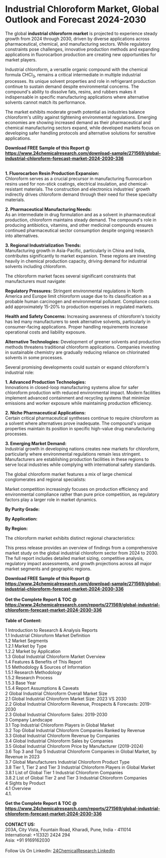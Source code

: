 <h1>Industrial Chloroform Market, Global Outlook and Forecast 2024-2030</h1><p>The global <strong>industrial chloroform market</strong> is projected to experience steady growth from 2024 through 2030, driven by diverse applications across pharmaceutical, chemical, and manufacturing sectors. While regulatory constraints pose challenges, innovative production methods and expanding applications in fluorocarbon production are creating new opportunities for market players.</p><p>Industrial chloroform, a versatile organic compound with the chemical formula CHCl<sub>3</sub>, remains a critical intermediate in multiple industrial processes. Its unique solvent properties and role in refrigerant production continue to sustain demand despite environmental concerns. The compound's ability to dissolve fats, resins, and rubbers makes it indispensable in specific manufacturing applications where alternative solvents cannot match its performance.</p><p>The market exhibits moderate growth potential as industries balance chloroform's utility against tightening environmental regulations. Emerging economies are showing increased demand as their pharmaceutical and chemical manufacturing sectors expand, while developed markets focus on developing safer handling protocols and alternative solutions for sensitive applications.</p><div><b>Download FREE Sample of this Report @ 
            <a href="https://www.24chemicalresearch.com/download-sample/271569/global-industrial-chloroform-forecast-market-2024-2030-336">
            https://www.24chemicalresearch.com/download-sample/271569/global-industrial-chloroform-forecast-market-2024-2030-336</a></b></div><br><p><strong>1. Fluorocarbon Resin Production Expansion:</strong><br>
Chloroform serves as a crucial precursor in manufacturing fluorocarbon resins used for non-stick coatings, electrical insulation, and chemical-resistant materials. The construction and electronics industries' growth indirectly drives chloroform demand through their need for these specialty materials.</p><p><strong>2. Pharmaceutical Manufacturing Needs:</strong><br>
As an intermediate in drug formulation and as a solvent in pharmaceutical production, chloroform maintains steady demand. The compound's role in producing antibiotics, vitamins, and other medicinal compounds ensures continued pharmaceutical sector consumption despite ongoing research into alternatives.</p><p><strong>3. Regional Industrialization Trends:</strong><br>
Manufacturing growth in Asia-Pacific, particularly in China and India, contributes significantly to market expansion. These regions are investing heavily in chemical production capacity, driving demand for industrial solvents including chloroform.</p><p>The chloroform market faces several significant constraints that manufacturers must navigate:</p><p><strong>Regulatory Pressures:</strong> Stringent environmental regulations in North America and Europe limit chloroform usage due to its classification as a probable human carcinogen and environmental pollutant. Compliance costs add approximately 15-20% to production expenses in regulated markets.</p><p><strong>Health and Safety Concerns:</strong> Increasing awareness of chloroform's toxicity has led many manufacturers to seek alternative solvents, particularly in consumer-facing applications. Proper handling requirements increase operational costs and liability exposure.</p><p><strong>Alternative Technologies:</strong> Development of greener solvents and production methods threatens traditional chloroform applications. Companies investing in sustainable chemistry are gradually reducing reliance on chlorinated solvents in some processes.</p><p>Several promising developments could sustain or expand chloroform's industrial role:</p><p><strong>1. Advanced Production Technologies:</strong><br>
Innovations in closed-loop manufacturing systems allow for safer chloroform production with reduced environmental impact. Modern facilities implement advanced containment and recycling systems that minimize emissions and worker exposure while maintaining production efficiency.</p><p><strong>2. Niche Pharmaceutical Applications:</strong><br>
Certain critical pharmaceutical syntheses continue to require chloroform as a solvent where alternatives prove inadequate. The compound's unique properties maintain its position in specific high-value drug manufacturing processes.</p><p><strong>3. Emerging Market Demand:</strong><br>
Industrial growth in developing nations creates new markets for chloroform, particularly where environmental regulations remain less stringent. Manufacturers are establishing production facilities in these regions to serve local industries while complying with international safety standards.</p><p>The global chloroform market features a mix of large chemical conglomerates and regional specialists:</p><p>Market competition increasingly focuses on production efficiency and environmental compliance rather than pure price competition, as regulatory factors play a larger role in market dynamics.</p><p><strong>By Purity Grade:</strong></p><p><strong>By Application:</strong></p><p><strong>By Region:</strong></p><p>The chloroform market exhibits distinct regional characteristics:</p><p>This press release provides an overview of findings from a comprehensive market study on the global industrial chloroform sector from 2024 to 2030. The full report includes detailed market sizing, competitive analysis, regulatory impact assessments, and growth projections across all major market segments and geographic regions.</p><div><b>Download FREE Sample of this Report @ 
            <a href="https://www.24chemicalresearch.com/download-sample/271569/global-industrial-chloroform-forecast-market-2024-2030-336">
            https://www.24chemicalresearch.com/download-sample/271569/global-industrial-chloroform-forecast-market-2024-2030-336</a></b></div><br><div><b>Get the Complete Report & TOC @ 
            <a href="https://www.24chemicalresearch.com/reports/271569/global-industrial-chloroform-forecast-market-2024-2030-336">
            https://www.24chemicalresearch.com/reports/271569/global-industrial-chloroform-forecast-market-2024-2030-336</a></b></div><br>
            <b>Table of Content:</b><p>1 Introduction to Research & Analysis Reports<br />
    1.1 Industrial Chloroform Market Definition<br />
    1.2 Market Segments<br />
        1.2.1 Market by Type<br />
        1.2.2 Market by Application<br />
    1.3 Global Industrial Chloroform Market Overview<br />
    1.4 Features & Benefits of This Report<br />
    1.5 Methodology & Sources of Information<br />
        1.5.1 Research Methodology<br />
        1.5.2 Research Process<br />
        1.5.3 Base Year<br />
        1.5.4 Report Assumptions & Caveats<br />
2 Global Industrial Chloroform Overall Market Size<br />
    2.1 Global Industrial Chloroform Market Size: 2023 VS 2030<br />
    2.2 Global Industrial Chloroform Revenue, Prospects & Forecasts: 2019-2030<br />
    2.3 Global Industrial Chloroform Sales: 2019-2030<br />
3 Company Landscape<br />
    3.1 Top Industrial Chloroform Players in Global Market<br />
    3.2 Top Global Industrial Chloroform Companies Ranked by Revenue<br />
    3.3 Global Industrial Chloroform Revenue by Companies<br />
    3.4 Global Industrial Chloroform Sales by Companies<br />
    3.5 Global Industrial Chloroform Price by Manufacturer (2019-2024)<br />
    3.6 Top 3 and Top 5 Industrial Chloroform Companies in Global Market, by Revenue in 2023<br />
    3.7 Global Manufacturers Industrial Chloroform Product Type<br />
    3.8 Tier 1, Tier 2 and Tier 3 Industrial Chloroform Players in Global Market<br />
        3.8.1 List of Global Tier 1 Industrial Chloroform Companies<br />
        3.8.2 List of Global Tier 2 and Tier 3 Industrial Chloroform Companies<br />
4 Sights by Product<br />
    4.1 Overview<br />
        4.1.</p><div><b>Get the Complete Report & TOC @ 
            <a href="https://www.24chemicalresearch.com/reports/271569/global-industrial-chloroform-forecast-market-2024-2030-336">
            https://www.24chemicalresearch.com/reports/271569/global-industrial-chloroform-forecast-market-2024-2030-336</a></b></div><br><b>CONTACT US:</b><br>
            203A, City Vista, Fountain Road, Kharadi, Pune, India - 411014<br>
            International: +1(332) 2424 294<br>
            Asia: +91 9169162030 <br><br>
            Follow Us On LinkedIn: <a href="https://www.linkedin.com/company/24chemicalresearch/">24ChemicalResearch LinkedIn</a>